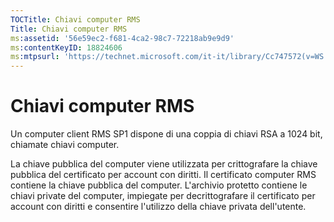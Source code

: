 ```yaml
---
TOCTitle: Chiavi computer RMS
Title: Chiavi computer RMS
ms:assetid: '56e59ec2-f681-4ca2-98c7-72218ab9e9d9'
ms:contentKeyID: 18824606
ms:mtpsurl: 'https://technet.microsoft.com/it-it/library/Cc747572(v=WS.10)'
---
```


Chiavi computer RMS
===================

Un computer client RMS SP1 dispone di una coppia di chiavi RSA a 1024 bit, chiamate chiavi computer.

La chiave pubblica del computer viene utilizzata per crittografare la chiave pubblica del certificato per account con diritti. Il certificato computer RMS contiene la chiave pubblica del computer. L'archivio protetto contiene le chiavi private del computer, impiegate per decrittografare il certificato per account con diritti e consentire l'utilizzo della chiave privata dell'utente.
